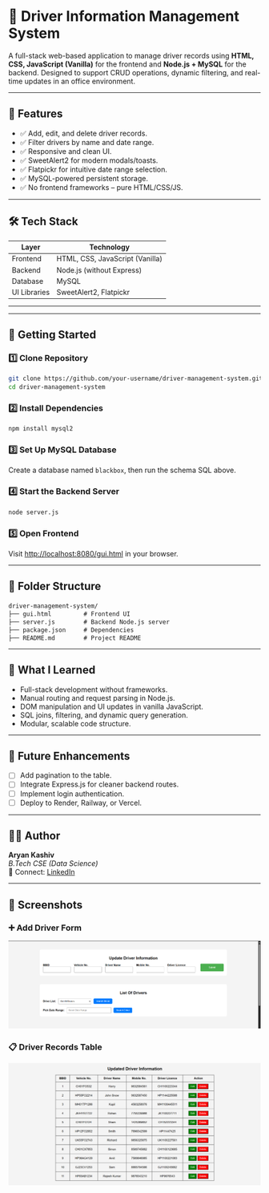 # 🚗 Driver Information Management System

A full-stack web-based application to manage driver records using **HTML, CSS, JavaScript (Vanilla)** for the frontend and **Node.js + MySQL** for the backend. Designed to support CRUD operations, dynamic filtering, and real-time updates in an office environment.

---

## 🔧 Features

- ✅ Add, edit, and delete driver records.
- ✅ Filter drivers by name and date range.
- ✅ Responsive and clean UI.
- ✅ SweetAlert2 for modern modals/toasts.
- ✅ Flatpickr for intuitive date range selection.
- ✅ MySQL-powered persistent storage.
- ✅ No frontend frameworks – pure HTML/CSS/JS.

---

## 🛠 Tech Stack

| Layer         | Technology                         |
|--------------|-------------------------------------|
| Frontend     | HTML, CSS, JavaScript (Vanilla)     |
| Backend      | Node.js (without Express)           |
| Database     | MySQL                               |
| UI Libraries | SweetAlert2, Flatpickr               |

---

---

## 🚀 Getting Started

### 1️⃣ Clone Repository
```bash
git clone https://github.com/your-username/driver-management-system.git
cd driver-management-system
```

### 2️⃣ Install Dependencies
```bash
npm install mysql2
```

### 3️⃣ Set Up MySQL Database
Create a database named `blackbox`, then run the schema SQL above.

### 4️⃣ Start the Backend Server
```bash
node server.js
```

### 5️⃣ Open Frontend
Visit [http://localhost:8080/gui.html](http://localhost:8080/gui.html) in your browser.

---

## 📂 Folder Structure

```
driver-management-system/
├── gui.html         # Frontend UI
├── server.js        # Backend Node.js server
├── package.json     # Dependencies
├── README.md        # Project README
```

---

## 🧠 What I Learned

- Full-stack development without frameworks.
- Manual routing and request parsing in Node.js.
- DOM manipulation and UI updates in vanilla JavaScript.
- SQL joins, filtering, and dynamic query generation.
- Modular, scalable code structure.

---

## 🔮 Future Enhancements

- [ ] Add pagination to the table.
- [ ] Integrate Express.js for cleaner backend routes.
- [ ] Implement login authentication.
- [ ] Deploy to Render, Railway, or Vercel.

---

## 👨‍💻 Author

**Aryan Kashiv**  
_B.Tech CSE (Data Science)_  
📧 Connect: [LinkedIn](https://www.linkedin.com/in/aryan-kashiv-50973b295/)

---

## 📸 Screenshots

### ➕ Add Driver Form
![Driver Form](Screenshot1.png)

### 📋 Driver Records Table
![Driver Table](Screenshot2.png)


